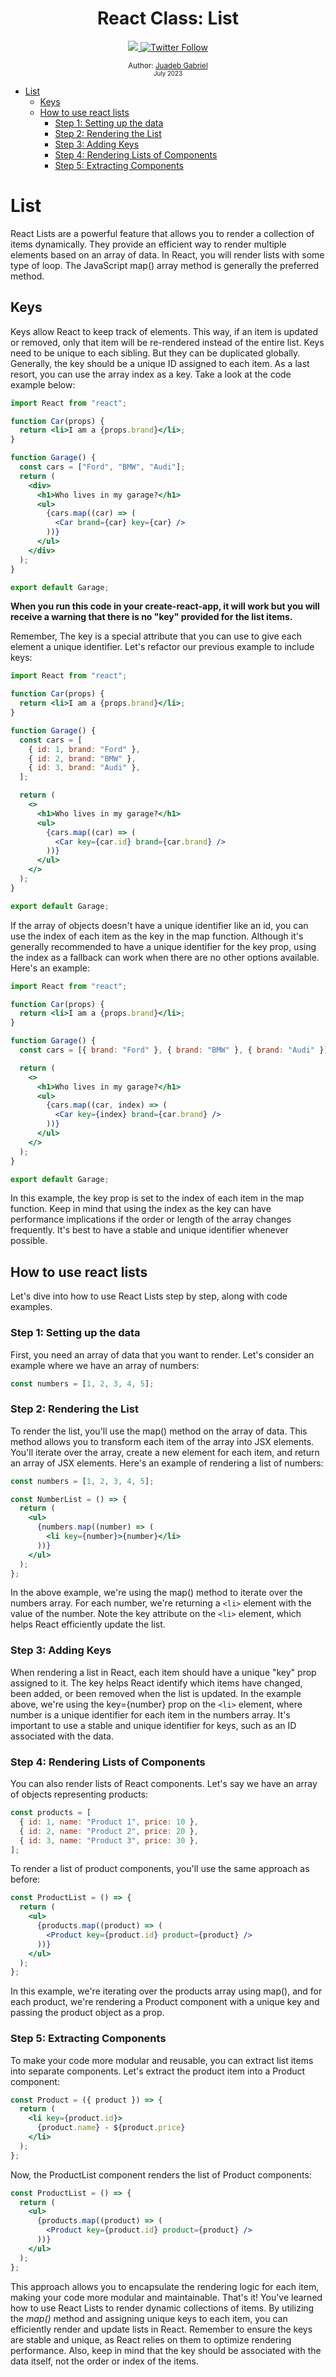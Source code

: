 <div align="center">
  <h1> React Class: List</h1>
  <a class="header-badge" target="_blank" href="https://www.linkedin.com/in/juadebade/">
  <img src="https://img.shields.io/badge/style--5eba00.svg?label=LinkedIn&logo=linkedin&style=social">
  </a>
  <a class="header-badge" target="_blank" href="https://twitter.com/Juadeb1">
  <img alt="Twitter Follow" src="https://img.shields.io/twitter/follow/Juadeb1?style=social">
  </a>

<sub>Author:
<a href="https://www.linkedin.com/in/juadebade/" target="_blank">Juadeb Gabriel</a><br>
<small> July 2023</small>
</sub>

</div>

- [List](#list)
  - [Keys](#keys)
  - [How to use react lists](#how-to-use-react-lists)
    - [Step 1: Setting up the data](#step-1-setting-up-the-data)
    - [Step 2: Rendering the List](#step-2-rendering-the-list)
    - [Step 3: Adding Keys](#step-3-adding-keys)
    - [Step 4: Rendering Lists of Components](#step-4-rendering-lists-of-components)
    - [Step 5: Extracting Components](#step-5-extracting-components)

# List

React Lists are a powerful feature that allows you to render a collection of items dynamically. They provide an efficient way to render multiple elements based on an array of data. In React, you will render lists with some type of loop. The JavaScript map() array method is generally the preferred method.

## Keys

Keys allow React to keep track of elements. This way, if an item is updated or removed, only that item will be re-rendered instead of the entire list. Keys need to be unique to each sibling. But they can be duplicated globally. Generally, the key should be a unique ID assigned to each item. As a last resort, you can use the array index as a key. Take a look at the code example below:

```jsx
import React from "react";

function Car(props) {
  return <li>I am a {props.brand}</li>;
}

function Garage() {
  const cars = ["Ford", "BMW", "Audi"];
  return (
    <div>
      <h1>Who lives in my garage?</h1>
      <ul>
        {cars.map((car) => (
          <Car brand={car} key={car} />
        ))}
      </ul>
    </div>
  );
}

export default Garage;
```

**When you run this code in your create-react-app, it will work but you will receive a warning that there is no "key" provided for the list items.**

Remember, The key is a special attribute that you can use to give each element a unique identifier. Let's refactor our previous example to include keys:

```jsx
import React from "react";

function Car(props) {
  return <li>I am a {props.brand}</li>;
}

function Garage() {
  const cars = [
    { id: 1, brand: "Ford" },
    { id: 2, brand: "BMW" },
    { id: 3, brand: "Audi" },
  ];

  return (
    <>
      <h1>Who lives in my garage?</h1>
      <ul>
        {cars.map((car) => (
          <Car key={car.id} brand={car.brand} />
        ))}
      </ul>
    </>
  );
}

export default Garage;
```

If the array of objects doesn't have a unique identifier like an id, you can use the index of each item as the key in the map function. Although it's generally recommended to have a unique identifier for the key prop, using the index as a fallback can work when there are no other options available. Here's an example:

```jsx
import React from "react";

function Car(props) {
  return <li>I am a {props.brand}</li>;
}

function Garage() {
  const cars = [{ brand: "Ford" }, { brand: "BMW" }, { brand: "Audi" }];

  return (
    <>
      <h1>Who lives in my garage?</h1>
      <ul>
        {cars.map((car, index) => (
          <Car key={index} brand={car.brand} />
        ))}
      </ul>
    </>
  );
}

export default Garage;
```

In this example, the key prop is set to the index of each item in the map function. Keep in mind that using the index as the key can have performance implications if the order or length of the array changes frequently. It's best to have a stable and unique identifier whenever possible.

## How to use react lists

Let's dive into how to use React Lists step by step, along with code examples.

### Step 1: Setting up the data

First, you need an array of data that you want to render. Let's consider an example where we have an array of numbers:

```jsx
const numbers = [1, 2, 3, 4, 5];
```

### Step 2: Rendering the List

To render the list, you'll use the map() method on the array of data. This method allows you to transform each item of the array into JSX elements. You'll iterate over the array, create a new element for each item, and return an array of JSX elements. Here's an example of rendering a list of numbers:

```jsx
const numbers = [1, 2, 3, 4, 5];

const NumberList = () => {
  return (
    <ul>
      {numbers.map((number) => (
        <li key={number}>{number}</li>
      ))}
    </ul>
  );
};
```

In the above example, we're using the map() method to iterate over the numbers array. For each number, we're returning a `<li>` element with the value of the number. Note the key attribute on the `<li>` element, which helps React efficiently update the list.

### Step 3: Adding Keys

When rendering a list in React, each item should have a unique "key" prop assigned to it. The key helps React identify which items have changed, been added, or been removed when the list is updated. In the example above, we're using the key={number} prop on the `<li>` element, where number is a unique identifier for each item in the numbers array. It's important to use a stable and unique identifier for keys, such as an ID associated with the data.

### Step 4: Rendering Lists of Components

You can also render lists of React components. Let's say we have an array of objects representing products:

```jsx
const products = [
  { id: 1, name: "Product 1", price: 10 },
  { id: 2, name: "Product 2", price: 20 },
  { id: 3, name: "Product 3", price: 30 },
];
```

To render a list of product components, you'll use the same approach as before:

```jsx
const ProductList = () => {
  return (
    <ul>
      {products.map((product) => (
        <Product key={product.id} product={product} />
      ))}
    </ul>
  );
};
```

In this example, we're iterating over the products array using map(), and for each product, we're rendering a Product component with a unique key and passing the product object as a prop.

### Step 5: Extracting Components

To make your code more modular and reusable, you can extract list items into separate components. Let's extract the product item into a Product component:

```jsx
const Product = ({ product }) => {
  return (
    <li key={product.id}>
      {product.name} - ${product.price}
    </li>
  );
};
```

Now, the ProductList component renders the list of Product components:

```jsx
const ProductList = () => {
  return (
    <ul>
      {products.map((product) => (
        <Product key={product.id} product={product} />
      ))}
    </ul>
  );
};
```

This approach allows you to encapsulate the rendering logic for each item, making your code more modular and maintainable. That's it! You've learned how to use React Lists to render dynamic collections of items. By utilizing the _map()_ method and assigning unique keys to each item, you can efficiently render and update lists in React. Remember to ensure the keys are stable and unique, as React relies on them to optimize rendering performance. Also, keep in mind that the key should be associated with the data itself, not the order or index of the items.
